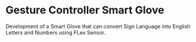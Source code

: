 # Gesture Controller Smart Glove
Development of a Smart Glove that can convert Sign Language into English Letters and Numbers using FLex Sensor.
